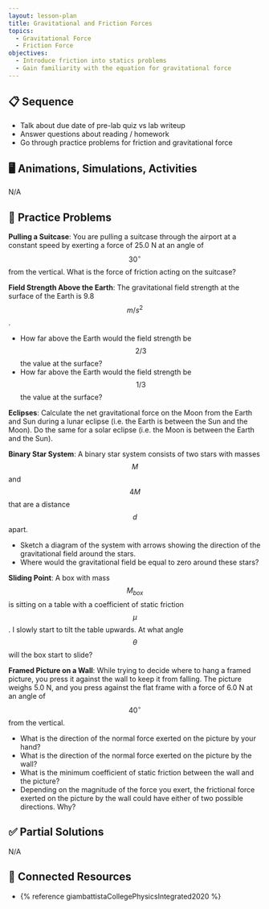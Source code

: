 ```yaml
---
layout: lesson-plan
title: Gravitational and Friction Forces
topics:
  - Gravitational Force
  - Friction Force
objectives:
  - Introduce friction into statics problems
  - Gain familiarity with the equation for gravitational force
---
```


## 📋 Sequence

* Talk about due date of pre-lab quiz vs lab writeup
* Answer questions about reading / homework
* Go through practice problems for friction and gravitational force

## 🖥️ Animations, Simulations, Activities

N/A

## 📝 Practice Problems

**Pulling a Suitcase**: You are pulling a suitcase through the airport at a constant speed by exerting a force of 25.0 N at an angle of $$30^\circ$$ from the vertical. What is the force of friction acting on the suitcase?

**Field Strength Above the Earth**: The gravitational field strength at the surface of the Earth is 9.8 $$m/s^2$$.

* How far above the Earth would the field strength be $$2/3$$ the value at the surface?
* How far above the Earth would the field strength be $$1/3$$ the value at the surface?

**Eclipses**: Calculate the net gravitational force on the Moon from the Earth and Sun during a lunar eclipse (i.e. the Earth is between the Sun and the Moon). Do the same for a solar eclipse (i.e. the Moon is between the Earth and the Sun).

**Binary Star System**: A binary star system consists of two stars with masses $$M$$ and $$4M$$ that are a distance $$d$$ apart.

* Sketch a diagram of the system with arrows showing the direction of the gravitational field around the stars.
* Where would the gravitational field be equal to zero around these stars?

**Sliding Point**: A box with mass $$M_{box}$$ is sitting on a table with a coefficient of static friction $$\mu$$. I slowly start to tilt the table upwards. At what angle $$\theta$$ will the box start to slide?

**Framed Picture on a Wall**: While trying to decide where to hang a framed picture, you press it against the wall to keep it from falling. The picture weighs 5.0 N, and you press against the flat frame with a force of 6.0 N at an angle of $$40^\circ$$ from the vertical.

* What is the direction of the normal force exerted on the picture by your hand?
* What is the direction of the normal force exerted on the picture by the wall?
* What is the minimum coefficient of static friction between the wall and the picture?
* Depending on the magnitude of the force you exert, the frictional force exerted on the picture by the wall could have either of two possible directions. Why?

## ✅ Partial Solutions

N/A

## 📘 Connected Resources

* {% reference giambattistaCollegePhysicsIntegrated2020 %}
